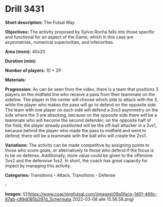 # Drill 3431

**Short description:**
The Futsal Way

**Objectives:**
The activity proposed by Sylvio Rocha falls into those specific and functional for an aspect of the Game, which in this case are asymmetries, numerical superiorities, and inferiorities.

**Area (mxm):**
40x20

**Duration (min):**


**Number of players:**
10 + 2P

**Materials:**


**Progression:**
As can be seen from the video, there is a team that positions 3 players on the midfield line who receive a pass from their teammate on the sideline. The player in the center will choose which side to attack with the 3, while the player who makes the pass will go to defend on the opposite side. The team with one player on each side will defend a 2vs3 asymmetry on the side where the 3 are attacking, because on the opposite side there will be a teammate who will become the second defender; on the opposite half of the field, the player already positioned will be the off-ball attacker in a 2vs1, because behind the player who made the pass to midfield and went to defend, there will be a teammate with the ball who will create the 2vs1.

**Variations:**
The activity can be made competitive by assigning points to those who score goals, or alternatively to those who defend if the focus is to be on defense. Additionally, more value could be given to the offensive 3vs2 and the defensive 1vs2. In short, the coach has great capacity for impact by managing this activity.

**Categories:**
Transitions - Attack, Transitions - Defense

**:**


**Images:**
![](https://www.coachingfutsal.com/\images\09a5face-1d01-466c-87ab-c89d085b297d_Schermata 2022-03-08 alle 15.56.58.png)

